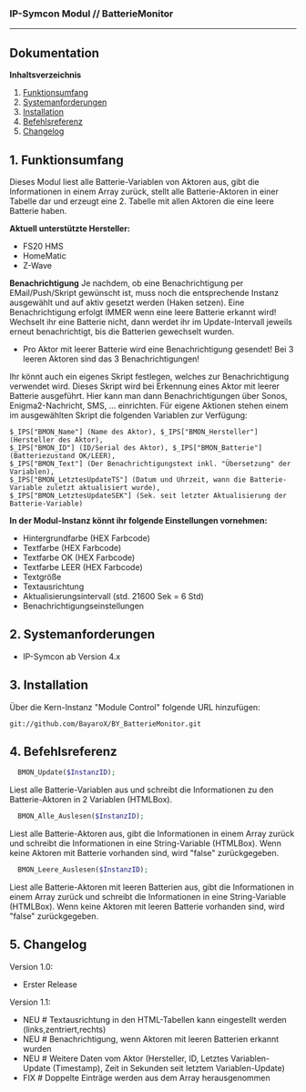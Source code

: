 ### IP-Symcon Modul // BatterieMonitor
---

## Dokumentation

**Inhaltsverzeichnis**

1. [Funktionsumfang](#1-funktionsumfang) 
2. [Systemanforderungen](#2-systemanforderungen)
3. [Installation](#3-installation)
4. [Befehlsreferenz](#4-befehlsreferenz)
5. [Changelog](#5-changelog) 

## 1. Funktionsumfang
Dieses Modul liest alle Batterie-Variablen von Aktoren aus, gibt die Informationen in einem Array zurück, stellt alle
Batterie-Aktoren in einer Tabelle dar und erzeugt eine 2. Tabelle mit allen Aktoren die eine leere Batterie haben.

**Aktuell unterstützte Hersteller:**
- FS20 HMS
- HomeMatic
- Z-Wave

**Benachrichtigung**
Je nachdem, ob eine Benachrichtigung per EMail/Push/Skript gewünscht ist, muss noch die entsprechende Instanz ausgewählt und auf aktiv
gesetzt werden (Haken setzen). Eine Benachrichtigung erfolgt IMMER wenn eine leere Batterie erkannt wird! Wechselt ihr eine Batterie nicht,
dann werdet ihr im Update-Intervall jeweils erneut benachrichtigt, bis die Batterien gewechselt wurden.
- Pro Aktor mit leerer Batterie wird eine Benachrichtigung gesendet! Bei 3 leeren Aktoren sind das 3 Benachrichtigungen!

Ihr könnt auch ein eigenes Skript festlegen, welches zur Benachrichtigung verwendet wird. Dieses Skript wird bei Erkennung eines Aktor mit
leerer Batterie ausgeführt. Hier kann man dann Benachrichtigungen über Sonos, Enigma2-Nachricht, SMS, ... einrichten.
Für eigene Aktionen stehen einem im ausgewählten Skript die folgenden Variablen zur Verfügung:
```
$_IPS["BMON_Name"] (Name des Aktor), $_IPS["BMON_Hersteller"] (Hersteller des Aktor),
$_IPS["BMON_ID"] (ID/Serial des Aktor), $_IPS["BMON_Batterie"] (Batteriezustand OK/LEER),
$_IPS["BMON_Text"] (Der Benachrichtigungstext inkl. "Übersetzung" der Variablen),
$_IPS["BMON_LetztesUpdateTS"] (Datum und Uhrzeit, wann die Batterie-Variable zuletzt aktualisiert wurde),
$_IPS["BMON_LetztesUpdateSEK"] (Sek. seit letzter Aktualisierung der Batterie-Variable)
```

**In der Modul-Instanz könnt ihr folgende Einstellungen vornehmen:**
- Hintergrundfarbe (HEX Farbcode)
- Textfarbe (HEX Farbcode)
- Textfarbe OK (HEX Farbcode)
- Textfarbe LEER (HEX Farbcode)
- Textgröße
- Textausrichtung
- Aktualisierungsintervall (std. 21600 Sek = 6 Std)
- Benachrichtigungseinstellungen


## 2. Systemanforderungen
- IP-Symcon ab Version 4.x

## 3. Installation
Über die Kern-Instanz "Module Control" folgende URL hinzufügen:

`git://github.com/BayaroX/BY_BatterieMonitor.git`


## 4. Befehlsreferenz
```php
  BMON_Update($InstanzID);
```
Liest alle Batterie-Variablen aus und schreibt die Informationen zu den Batterie-Aktoren in 2 Variablen (HTMLBox).

```php
  BMON_Alle_Auslesen($InstanzID);
```
Liest alle Batterie-Aktoren aus, gibt die Informationen in einem Array zurück und schreibt die Informationen in
eine String-Variable (HTMLBox). Wenn keine Aktoren mit Batterie vorhanden sind, wird "false" zurückgegeben.

```php
  BMON_Leere_Auslesen($InstanzID);
```
Liest alle Batterie-Aktoren mit leeren Batterien aus, gibt die Informationen in einem Array zurück und schreibt
die Informationen in eine String-Variable (HTMLBox). Wenn keine Aktoren mit leeren Batterie vorhanden sind,
wird "false" zurückgegeben.


## 5. Changelog
Version 1.0:
  - Erster Release
  
Version 1.1:
  - NEU # Textausrichtung in den HTML-Tabellen kann eingestellt werden (links,zentriert,rechts)
  - NEU # Benachrichtigung, wenn Aktoren mit leeren Batterien erkannt wurden
  - NEU # Weitere Daten vom Aktor (Hersteller, ID, Letztes Variablen-Update (Timestamp), Zeit in Sekunden seit letztem Variablen-Update)
  - FIX # Doppelte Einträge werden aus dem Array herausgenommen

  
